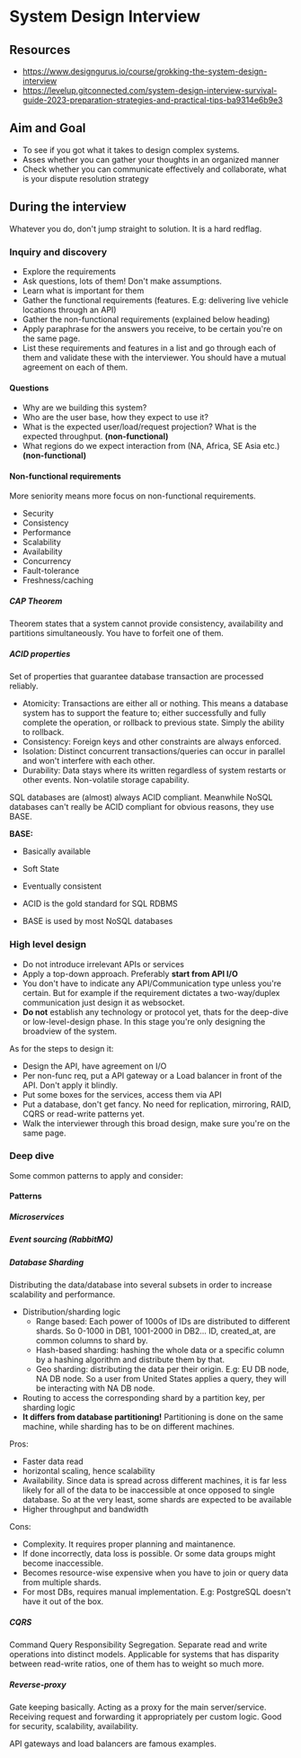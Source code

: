 # System Design Interview

## Resources
- https://www.designgurus.io/course/grokking-the-system-design-interview
- https://levelup.gitconnected.com/system-design-interview-survival-guide-2023-preparation-strategies-and-practical-tips-ba9314e6b9e3

## Aim and Goal

- To see if you got what it takes to design complex systems.
- Asses whether you can gather your thoughts in an organized manner
- Check whether you can communicate effectively and collaborate, what is your dispute resolution strategy

## During the interview

Whatever you do, don't jump straight to solution. It is a hard redflag.

### Inquiry and discovery

- Explore the requirements
- Ask questions, lots of them! Don't make assumptions.
- Learn what is important for them
- Gather the functional requirements (features. E.g: delivering live vehicle locations through an API)
- Gather the non-functional requirements (explained below heading)
- Apply paraphrase for the answers you receive, to be certain you're on the same page.
- List these requirements and features in a list and go through each of them and validate these with the interviewer. You should have a mutual agreement on each of them.

#### Questions
- Why are we building this system?
- Who are the user base, how they expect to use it?
- What is the expected user/load/request projection? What is the expected throughput. **(non-functional)**
- What regions do we expect interaction from (NA, Africa, SE Asia etc.) **(non-functional)**

#### Non-functional requirements
More seniority means more focus on non-functional requirements. 

- Security
- Consistency
- Performance
- Scalability
- Availability 
- Concurrency
- Fault-tolerance
- Freshness/caching  


##### CAP Theorem
Theorem states that a system cannot provide consistency, availability and partitions simultaneously. You have to forfeit one of them.

##### ACID properties
Set of properties that guarantee database transaction are processed reliably. 
- Atomicity: Transactions are either all or nothing. This means a database system has to support the feature to; either successfully and fully complete the operation, or rollback to previous state. Simply the ability to rollback.
- Consistency: Foreign keys and other constraints are always enforced.
- Isolation: Distinct concurrent transactions/queries can occur in parallel and won't interfere with each other.
- Durability: Data stays where its written regardless of system restarts or other events. Non-volatile storage capability.

SQL databases are (almost) always ACID compliant. Meanwhile NoSQL databases can't really be ACID compliant for obvious reasons, they use BASE.

**BASE:**
- Basically available
- Soft State
- Eventually consistent

- ACID is the gold standard for SQL RDBMS
- BASE is used by most NoSQL databases


### High level design

- Do not introduce irrelevant APIs or services
- Apply a top-down approach. Preferably **start from API I/O**
- You don't have to indicate any API/Communication type unless you're certain. But for example if the requirement dictates a two-way/duplex communication just design it as websocket.
- **Do not** establish any technology or protocol yet, thats for the deep-dive or low-level-design phase. In this stage you're only designing the broadview of the system. 

As for the steps to design it:
- Design the API, have agreement on I/O
- Per non-func req, put a API gateway or a Load balancer in front of the API. Don't apply it blindly.
- Put some boxes for the services, access them via API
- Put a database, don't get fancy. No need for replication, mirroring, RAID, CQRS or read-write patterns yet.
- Walk the interviewer through this broad design, make sure you're on the same page.

### Deep dive

Some common patterns to apply and consider:
#### Patterns

##### Microservices
##### Event sourcing (RabbitMQ)

##### Database Sharding
Distributing the data/database into several subsets in order to increase scalability and performance.
- Distribution/sharding logic
  - Range based: Each power of 1000s of IDs are distributed to different shards. So 0-1000 in DB1, 1001-2000 in DB2... ID, created_at, are common columns to shard by.
  - Hash-based sharding: hashing the whole data or a specific column by a hashing algorithm and distribute them by that.
  - Geo sharding: distributing the data per their origin. E.g: EU DB node, NA DB node. So a user from United States applies a query, they will be interacting with NA DB node.
- Routing to access the corresponding shard by a partition key, per sharding logic
- **It differs from database partitioning!** Partitioning is done on the same machine, while sharding has to be on different machines.

Pros:
- Faster data read
- horizontal scaling, hence scalability
- Availability. Since data is spread across different machines, it is far less likely for all of the data to be inaccessible at once opposed to single database. So at the very least, some shards are expected to be available
- Higher throughput and bandwidth

Cons:
- Complexity. It requires proper planning and maintanence.
- If done incorrectly, data loss is possible. Or some data groups might become inaccessible.
- Becomes resource-wise expensive when you have to join or query data from multiple shards.
- For most DBs, requires manual implementation. E.g: PostgreSQL doesn't have it out of the box.

##### CQRS

Command Query Responsibility Segregation. Separate read and write operations into distinct models. Applicable for systems that has disparity between read-write ratios, one of them has to weight so much more. 

##### Reverse-proxy

Gate keeping basically. Acting as a proxy for the main server/service. Receiving request and forwarding it appropriately per custom logic. Good for security, scalability, availability. 

API gateways and load balancers are famous examples.
